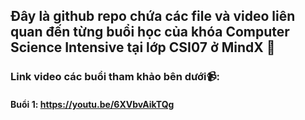 ## Đây là github repo chứa các file và video liên quan đến từng buổi học của khóa Computer Science Intensive tại lớp CSI07 ở MindX 📖
### Link video các buổi tham khảo bên dưới📹:
#### Buổi 1: https://youtu.be/6XVbvAikTQg
